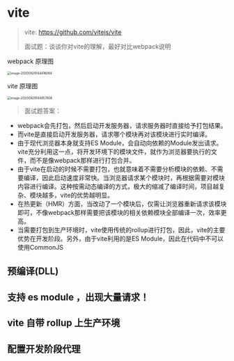 # vite

> vite: https://github.com/vitejs/vite
>
> 面试题：谈谈你对vite的理解，最好对比webpack说明

webpack 原理图

<img src="http://mdrs.yuanjin.tech/img/20200929144416.png" alt="image-20200929144416064" style="zoom:50%;" />

vite 原理图

<img src="http://mdrs.yuanjin.tech/img/20200929144957.png" alt="image-20200929144957808" style="zoom:50%;" />

<!-- @vue/compiler-sfc -->

> 面试题答案：
>
- webpack会先打包，然后启动开发服务器，请求服务器时直接给予打包结果。
- 而vite是直接启动开发服务器，请求哪个模块再对该模块进行实时编译。
- 由于现代浏览器本身就支持ES Module，会自动向依赖的Module发出请求。vite充分利用这一点，将开发环境下的模块文件，就作为浏览器要执行的文件，而不是像webpack那样进行打包合并。
- 由于vite在启动的时候不需要打包，也就意味着不需要分析模块的依赖、不需要编译，因此启动速度非常快。当浏览器请求某个模块时，再根据需要对模块内容进行编译。这种按需动态编译的方式，极大的缩减了编译时间，项目越复杂、模块越多，vite的优势越明显。
- 在热更新（HMR）方面，当改动了一个模块后，仅需让浏览器重新请求该模块即可，不像webpack那样需要把该模块的相关依赖模块全部编译一次，效率更高。
- 当需要打包到生产环境时，vite使用传统的rollup进行打包，因此，vite的主要优势在开发阶段。另外，由于vite利用的是ES Module，因此在代码中不可以使用CommonJS


## 预编译(DLL)

## 支持 es module ，出现大量请求！

## vite 自带 rollup 上生产环境

## 配置开发阶段代理